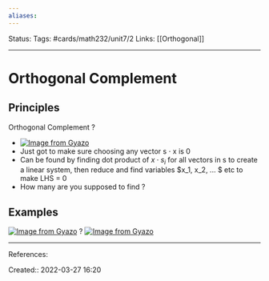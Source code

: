 ```yaml
---
aliases:
---
```

Status:
Tags: #cards/math232/unit7/2
Links: [[Orthogonal]]
___

# Orthogonal Complement

## Principles
Orthogonal Complement
?
- [![Image from Gyazo](https://i.gyazo.com/9abd677bbbe4f6ad5691fcf518fd4873.png)](https://gyazo.com/9abd677bbbe4f6ad5691fcf518fd4873)
- Just got to make sure choosing any vector s $\cdot$ x is 0
- Can be found by finding dot product of $x \cdot s_i$ for all vectors in s to create a linear system, then reduce and find variables $x_1, x_2, ... $ etc to make LHS = 0
- How many are you supposed to find ?


## Examples
[![Image from Gyazo](https://i.gyazo.com/e6c401a40415219f371346ab4041e843.png)](https://gyazo.com/e6c401a40415219f371346ab4041e843)
?
[![Image from Gyazo](https://i.gyazo.com/faffcafde1216d364b9e9f0064fc6720.png)](https://gyazo.com/faffcafde1216d364b9e9f0064fc6720)
___
References:
<!--SR:!2022-03-29,1,130-->

Created:: 2022-03-27 16:20
